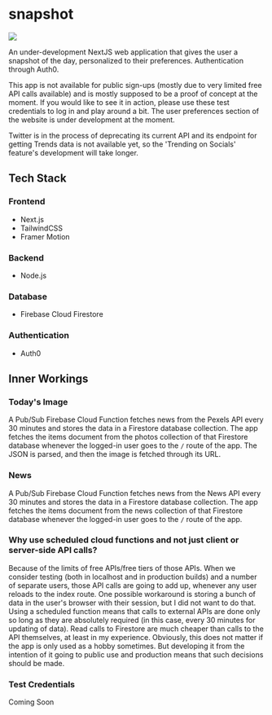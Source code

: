 # snapshot

[<img src="https://firebasestorage.googleapis.com/v0/b/vk-snapshot.appspot.com/o/snapshot-alpha-banner.png?alt=media&token=db6d6c39-56b3-4975-8c9e-e096b819ddcd">](https://snapshot.viditkhandelwal.com)

An under-development NextJS web application that gives the user a snapshot of the day, personalized to their preferences.
Authentication through Auth0.

This app is not available for public sign-ups (mostly due to very limited free API calls available) and is mostly supposed to be a proof of concept at the moment. If you would like to see it in action, please use these test credentials to log in and play around a bit. The user preferences section of the website is under development at the moment. 

Twitter is in the process of deprecating its current API and its endpoint for getting Trends data is not available yet, so the 'Trending on Socials' feature's development will take longer.

## Tech Stack

### Frontend

* Next.js
* TailwindCSS
* Framer Motion

### Backend

* Node.js

### Database

* Firebase Cloud Firestore

### Authentication

* Auth0

## Inner Workings

### Today's Image

A Pub/Sub Firebase Cloud Function fetches news from the Pexels API every 30 minutes and stores the data in a Firestore database collection. The app fetches the items document from the photos collection of that Firestore database whenever the logged-in user goes to the ```/``` route of the app. The JSON is parsed, and then the image is fetched through its URL.

### News

A Pub/Sub Firebase Cloud Function fetches news from the News API every 30 minutes and stores the data in a Firestore database collection. The app fetches the items document from the news collection of that Firestore database whenever the logged-in user goes to the ```/``` route of the app.

### Why use scheduled cloud functions and not just client or server-side API calls?

Because of the limits of free APIs/free tiers of those APIs. When we consider testing (both in localhost and in production builds) and a number of separate users, those API calls are going to add up, whenever any user reloads to the index route. One possible workaround is storing a bunch of data in the user's browser with their session, but I did not want to do that. Using a scheduled function means that calls to external APIs are done only so long as they are absolutely required (in this case, every 30 minutes for updating of data). Read calls to Firestore are much cheaper than calls to the API themselves, at least in my experience. Obviously, this does not matter if the app is only used as a hobby sometimes. But developing it from the intention of it going to public use and production means that such decisions should be made.

### Test Credentials

Coming Soon
